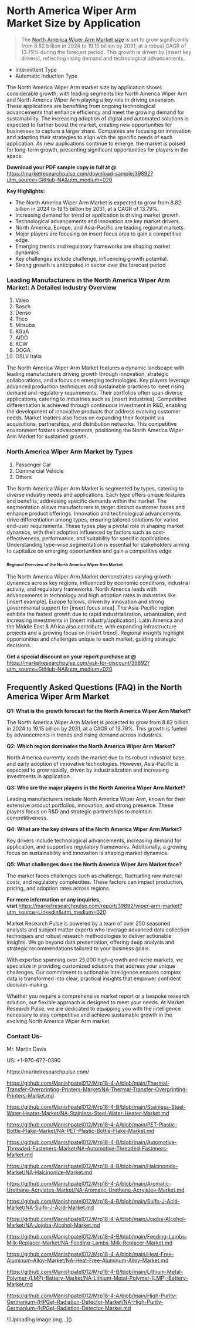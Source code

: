 <h1>North America Wiper Arm Market&nbsp;Size by Application</h1><blockquote><p>The <a href="https://marketresearchpulse.com/download-sample/39892?utm_source=GitHub-NA&amp;utm_medium=020">North America Wiper Arm Market size</a> is set to grow significantly from 8.82 billion in 2024 to 19.15 billion by 2031, at a robust CAGR of 13.79% during the forecast period. This growth is driven by [insert key drivers], reflecting rising demand and technological advancements.</p></blockquote><ul><li>Intermittent Type<li> Automatic Induction Type</li></ul><p>The North America Wiper Arm market size by application shows considerable growth, with leading segments like North America Wiper Arm and North America Wiper Arm playing a key role in driving expansion. These applications are benefiting from ongoing technological advancements that enhance efficiency and meet the growing demand for sustainability. The increasing adoption of digital and automated solutions is expected to further boost the market, creating new opportunities for businesses to capture a larger share. Companies are focusing on innovation and adapting their strategies to align with the specific needs of each application. As new applications continue to emerge, the market is poised for long-term growth, presenting significant opportunities for players in the space.</p><p><strong>Download your PDF sample copy in full at @ </strong><a href="https://marketresearchpulse.com/download-sample/39892?utm_source=GitHub-NA&amp;utm_medium=020">https://marketresearchpulse.com/download-sample/39892?utm_source=GitHub-NA&amp;utm_medium=020</a></p><p><strong>Key Highlights: </strong></p><ul><li>The North America Wiper Arm Market is expected to grow from 8.82 billion in 2024 to 19.15 billion by 2031, at a CAGR of 13.79%.</li><li>Increasing demand for trend or application is driving market growth.</li><li>Technological advancements and innovation are key market drivers.</li><li>North America, Europe, and Asia-Pacific are leading regional markets.</li><li>Major players are focusing on insert focus area to gain a competitive edge.</li><li>Emerging trends and regulatory frameworks are shaping market dynamics.</li><li>Key challenges include challenge, influencing growth potential.</li><li>Strong growth is anticipated in sector over the forecast period.</li></ul><h3>Leading Manufacturers in the North America Wiper Arm Market: A Detailed Industry Overview</h3><ol><li>Valeo</li><li>Bosch</li><li>Denso</li><li>Trico</li><li>Mitsuba</li><li>KGaA</li><li>AIDO</li><li>KCW</li><li>DOGA</li><li>OSLV Italia</li></ol><div class="flex max-w-full flex-col flex-grow"><div class="min-h-8 text-message flex w-full flex-col items-end gap-2 whitespace-normal break-words [.text-message+&amp;]:mt-5" dir="auto" data-message-author-role="assistant" data-message-id="fd8432e4-4910-450d-b182-61b7bfb0a01f" data-message-model-slug="gpt-4o"><div class="flex w-full flex-col gap-1 empty:hidden first:pt-[3px]"><div class="markdown prose w-full break-words dark:prose-invert light"><p>The North America Wiper Arm Market features a dynamic landscape with leading manufacturers driving growth through innovation, strategic collaborations, and a focus on emerging technologies. Key players leverage advanced production techniques and sustainable practices to meet rising demand and regulatory requirements. Their portfolios often span diverse applications, catering to industries such as [insert industries]. Competitive differentiation is achieved through continuous investment in R&amp;D, enabling the development of innovative products that address evolving customer needs. Market leaders also focus on expanding their footprint via acquisitions, partnerships, and distribution networks. This competitive environment fosters advancements, positioning the North America Wiper Arm Market for sustained growth.</p></div></div></div></div><h3>North America Wiper Arm Market by Types</h3><ol><li>Passenger Car<li> Commercial Vehicle<li> Others</li></ol><div class="flex max-w-full flex-col flex-grow"><div class="min-h-8 text-message flex w-full flex-col items-end gap-2 whitespace-normal break-words [.text-message+&amp;]:mt-5" dir="auto" data-message-author-role="assistant" data-message-id="084470be-0bb7-4664-bddf-5156b4f41249" data-message-model-slug="gpt-4o-mini"><div class="flex w-full flex-col gap-1 empty:hidden first:pt-[3px]"><div class="markdown prose w-full break-words dark:prose-invert light"><p>The North America Wiper Arm Market is segmented by types, catering to diverse industry needs and applications. Each type offers unique features and benefits, addressing specific demands within the market. The segmentation allows manufacturers to target distinct customer bases and enhance product offerings. Innovation and technological advancements drive differentiation among types, ensuring tailored solutions for varied end-user requirements. These types play a pivotal role in shaping market dynamics, with their adoption influenced by factors such as cost-effectiveness, performance, and suitability for specific applications. Understanding type-wise segmentation is essential for stakeholders aiming to capitalize on emerging opportunities and gain a competitive edge.</p></div></div></div></div><h3><span style="font-size: 11px;">Regional Overview of the North America Wiper Arm Market</span></h3><div class="flex max-w-full flex-col flex-grow"><div class="min-h-8 text-message flex w-full flex-col items-end gap-2 whitespace-normal break-words [.text-message+&amp;]:mt-5" dir="auto" data-message-author-role="assistant" data-message-id="e9038762-ce64-4e30-91c9-9bd413514231" data-message-model-slug="gpt-4o-mini"><div class="flex w-full flex-col gap-1 empty:hidden first:pt-[3px]"><div class="markdown prose w-full break-words dark:prose-invert light"><p>The North America Wiper Arm Market demonstrates varying growth dynamics across key regions, influenced by economic conditions, industrial activity, and regulatory frameworks. North America leads with advancements in technology and high adoption rates in industries like [insert example]. Europe follows, driven by innovation and strong governmental support for [insert focus area]. The Asia-Pacific region exhibits the fastest growth due to rapid industrialization, urbanization, and increasing investments in [insert industry/application]. Latin America and the Middle East &amp; Africa also contribute, with expanding infrastructure projects and a growing focus on [insert trend]. Regional insights highlight opportunities and challenges unique to each market, guiding strategic decisions.</p></div></div></div></div><p><strong>Get a special discount on your report purchase at @ </strong><a href="https://marketresearchpulse.com/ask-for-discount/39892?utm_source=GitHub-NA&amp;utm_medium=020">https://marketresearchpulse.com/ask-for-discount/39892?utm_source=GitHub-NA&amp;utm_medium=020</a></p><h2>Frequently Asked Questions (FAQ) in the North America Wiper Arm Market</h2><p><strong>Q1: What is the growth forecast for the North America Wiper Arm Market?</strong></p><p>The North America Wiper Arm Market is projected to grow from 8.82 billion in 2024 to 19.15 billion by 2031, at a CAGR of 13.79%. This growth is fueled by advancements in trends and rising demand across industries.</p><p><strong>Q2: Which region dominates the North America Wiper Arm Market?</strong></p><p>North America currently leads the market due to its robust industrial base and early adoption of innovative technologies. However, Asia-Pacific is expected to grow rapidly, driven by industrialization and increasing investments in application.</p><p><strong>Q3: Who are the major players in the North America Wiper Arm Market?</strong></p><p>Leading manufacturers include North America Wiper Arm, known for their extensive product portfolios, innovation, and strong presence. These players focus on R&amp;D and strategic partnerships to maintain competitiveness.</p><p><strong>Q4: What are the key drivers of the North America Wiper Arm Market?</strong></p><p>Key drivers include technological advancements, increasing demand for application, and supportive regulatory frameworks. Additionally, a growing focus on sustainability and innovation is shaping market dynamics.</p><p><strong>Q5: What challenges does the North America Wiper Arm Market face?</strong></p><p>The market faces challenges such as challenge, fluctuating raw material costs, and regulatory complexities. These factors can impact production, pricing, and adoption rates across regions.</p><p><strong>For more information or any inquiries, visit&nbsp;</strong><a href="https://marketresearchpulse.com/report/39892/wiper-arm-market?utm_source=Linkedin&utm_medium=020">https://marketresearchpulse.com/report/39892/wiper-arm-market?utm_source=Linkedin&utm_medium=020</a></p><p>Market Research Pulse is powered by a team of over 250 seasoned analysts and subject matter experts who leverage advanced data collection techniques and robust research methodologies to deliver actionable insights. We go beyond data presentation, offering deep analysis and strategic recommendations tailored to your business goals.</p><p>With expertise spanning over 25,000 high-growth and niche markets, we specialize in providing customized solutions that address your unique challenges. Our commitment to actionable intelligence ensures complex data is transformed into clear, practical insights that empower confident decision-making.</p><p>Whether you require a comprehensive market report or a bespoke research solution, our flexible approach is designed to meet your needs. At Market Research Pulse, we are dedicated to equipping you with the intelligence necessary to stay competitive and achieve sustainable growth in the evolving North America Wiper Arm market.</p><h3><strong>Contact Us-</strong></h3><p>Mr. Martin Davis</p><p>US: +1-970-672-0390</p><p>https://marketresearchpulse.com/</p><p><a href="https://github.com/Manishpatel012/Mrp18-4-A/blob/main/Thermal-Transfer-Overprinting-Printers-Market/NA-Thermal-Transfer-Overprinting-Printers-Market.md">https://github.com/Manishpatel012/Mrp18-4-A/blob/main/Thermal-Transfer-Overprinting-Printers-Market/NA-Thermal-Transfer-Overprinting-Printers-Market.md</a></p><p><a href="https://github.com/Manishpatel012/Mrp18-4-B/blob/main/Stainless-Steel-Water-Heater-Market/NA-Stainless-Steel-Water-Heater-Market.md">https://github.com/Manishpatel012/Mrp18-4-B/blob/main/Stainless-Steel-Water-Heater-Market/NA-Stainless-Steel-Water-Heater-Market.md</a></p><p><a href="https://github.com/Manishpatel012/Mrp18-4-A/blob/main/PET-Plastic-Bottle-Flake-Market/NA-PET-Plastic-Bottle-Flake-Market.md">https://github.com/Manishpatel012/Mrp18-4-A/blob/main/PET-Plastic-Bottle-Flake-Market/NA-PET-Plastic-Bottle-Flake-Market.md</a></p><p><a href="https://github.com/Manishpatel012/Mrp18-4-B/blob/main/Automotive-Threaded-Fasteners-Market/NA-Automotive-Threaded-Fasteners-Market.md">https://github.com/Manishpatel012/Mrp18-4-B/blob/main/Automotive-Threaded-Fasteners-Market/NA-Automotive-Threaded-Fasteners-Market.md</a></p><p><a href="https://github.com/Manishpatel012/Mrp18-4-B/blob/main/Halcinonide-Market/NA-Halcinonide-Market.md">https://github.com/Manishpatel012/Mrp18-4-B/blob/main/Halcinonide-Market/NA-Halcinonide-Market.md</a></p><p><a href="https://github.com/Manishpatel012/Mrp18-4-A/blob/main/Aromatic-Urethane-Acrylates-Market/NA-Aromatic-Urethane-Acrylates-Market.md">https://github.com/Manishpatel012/Mrp18-4-A/blob/main/Aromatic-Urethane-Acrylates-Market/NA-Aromatic-Urethane-Acrylates-Market.md</a></p><p><a href="https://github.com/Manishpatel012/Mrp18-4-B/blob/main/Sulfo-J-Acid-Market/NA-Sulfo-J-Acid-Market.md">https://github.com/Manishpatel012/Mrp18-4-B/blob/main/Sulfo-J-Acid-Market/NA-Sulfo-J-Acid-Market.md</a></p><p><a href="https://github.com/Manishpatel012/Mrp18-4-A/blob/main/Jojoba-Alcohol-Market/NA-Jojoba-Alcohol-Market.md">https://github.com/Manishpatel012/Mrp18-4-A/blob/main/Jojoba-Alcohol-Market/NA-Jojoba-Alcohol-Market.md</a></p><p><a href="https://github.com/Manishpatel012/Mrp18-4-B/blob/main/Feeding-Lambs-Milk-Replacer-Market/NA-Feeding-Lambs-Milk-Replacer-Market.md">https://github.com/Manishpatel012/Mrp18-4-B/blob/main/Feeding-Lambs-Milk-Replacer-Market/NA-Feeding-Lambs-Milk-Replacer-Market.md</a></p><p><a href="https://github.com/Manishpatel012/Mrp18-4-A/blob/main/Heat-Free-Aluminum-Alloy-Market/NA-Heat-Free-Aluminum-Alloy-Market.md">https://github.com/Manishpatel012/Mrp18-4-A/blob/main/Heat-Free-Aluminum-Alloy-Market/NA-Heat-Free-Aluminum-Alloy-Market.md</a></p><p><a href="https://github.com/Manishpatel012/Mrp18-4-B/blob/main/Lithium-Metal-Polymer-(LMP)-Battery-Market/NA-Lithium-Metal-Polymer-(LMP)-Battery-Market.md">https://github.com/Manishpatel012/Mrp18-4-B/blob/main/Lithium-Metal-Polymer-(LMP)-Battery-Market/NA-Lithium-Metal-Polymer-(LMP)-Battery-Market.md</a></p><p><a href="https://github.com/Manishpatel012/Mrp18-4-A/blob/main/High-Purity-Germanium-(HPGe)-Radiation-Detector-Market/NA-High-Purity-Germanium-(HPGe)-Radiation-Detector-Market.md">https://github.com/Manishpatel012/Mrp18-4-A/blob/main/High-Purity-Germanium-(HPGe)-Radiation-Detector-Market/NA-High-Purity-Germanium-(HPGe)-Radiation-Detector-Market.md</a></p>
![Uploading image.png…]()
